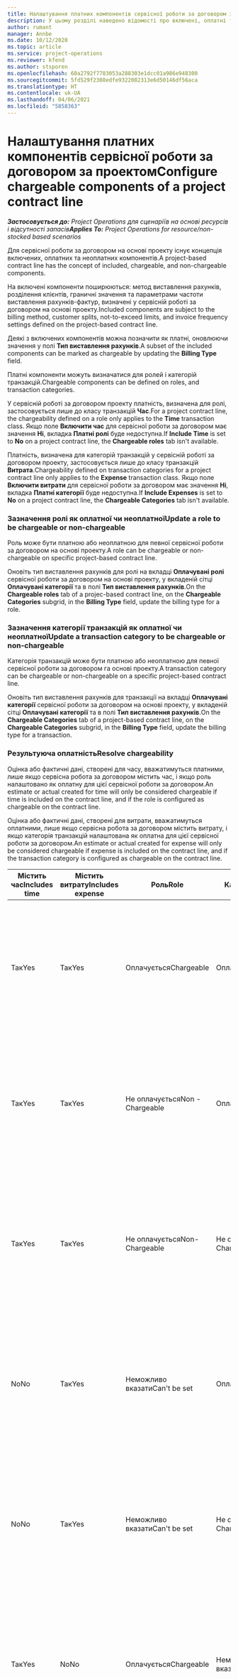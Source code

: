 ```yaml
---
title: Налаштування платних компонентів сервісної роботи за договором за проектом
description: У цьому розділі наведено відомості про включені, оплатні та неоплатні компоненти у сервісних роботах за договором.
author: rumant
manager: Annbe
ms.date: 10/12/2020
ms.topic: article
ms.service: project-operations
ms.reviewer: kfend
ms.author: stsporen
ms.openlocfilehash: 60a2792f7783053a288303e1dcc01a986e948300
ms.sourcegitcommit: 5fd529f2308edfe9322082313e6d50146df56aca
ms.translationtype: HT
ms.contentlocale: uk-UA
ms.lasthandoff: 04/06/2021
ms.locfileid: "5858363"
---
```

# <a name="configure-chargeable-components-of-a-project-contract-line"></a><span data-ttu-id="1901b-103">Налаштування платних компонентів сервісної роботи за договором за проектом</span><span class="sxs-lookup"><span data-stu-id="1901b-103">Configure chargeable components of a project contract line</span></span>

<span data-ttu-id="1901b-104">_**Застосовується до:** Project Operations для сценаріїв на основі ресурсів і відсутності запасів_</span><span class="sxs-lookup"><span data-stu-id="1901b-104">_**Applies To:** Project Operations for resource/non-stocked based scenarios_</span></span>

<span data-ttu-id="1901b-105">Для сервісної роботи за договором на основі проекту існує концепція включених, оплатних та неоплатних компонентів.</span><span class="sxs-lookup"><span data-stu-id="1901b-105">A project-based contract line has the concept of included, chargeable, and non-chargeable components.</span></span>

<span data-ttu-id="1901b-106">На включені компоненти поширюються: метод виставлення рахунків, розділення клієнтів, граничні значення та параметрами частоти виставлення рахунків-фактур, визначені у сервісній роботі за договором на основі проекту.</span><span class="sxs-lookup"><span data-stu-id="1901b-106">Included components are subject to the billing method, customer splits, not-to-exceed limits, and invoice frequency settings defined on the project-based contract line.</span></span>

<span data-ttu-id="1901b-107">Деякі з включених компонентів можна позначити як платні, оновлюючи значення у полі **Тип виставлення рахунків**.</span><span class="sxs-lookup"><span data-stu-id="1901b-107">A subset of the included components can be marked as chargeable by updating the **Billing Type** field.</span></span>

<span data-ttu-id="1901b-108">Платні компоненти можуть визначатися для ролей і категорій транзакцій.</span><span class="sxs-lookup"><span data-stu-id="1901b-108">Chargeable components can be defined on roles, and transaction categories.</span></span>

<span data-ttu-id="1901b-109">У сервісній роботі за договором проекту платність, визначена для ролі, застосовується лише до класу транзакцій **Час**.</span><span class="sxs-lookup"><span data-stu-id="1901b-109">For a project contract line, the chargeability defined on a role only applies to the **Time** transaction class.</span></span> <span data-ttu-id="1901b-110">Якщо поле **Включити час** для сервісної роботи за договором має значення **Ні**, вкладка **Платні ролі** буде недоступна.</span><span class="sxs-lookup"><span data-stu-id="1901b-110">If **Include Time** is set to **No** on a project contract line, the **Chargeable roles** tab isn't available.</span></span>

<span data-ttu-id="1901b-111">Платність, визначена для категорій транзакцій у сервісній роботі за договором проекту, застосовується лише до класу транзакцій **Витрата**.</span><span class="sxs-lookup"><span data-stu-id="1901b-111">Chargeability defined on transaction categories for a project contract line only applies to the **Expense** transaction class.</span></span> <span data-ttu-id="1901b-112">Якщо поле **Включити витрати** для сервісної роботи за договором має значення **Ні**, вкладка **Платні категорії** буде недоступна.</span><span class="sxs-lookup"><span data-stu-id="1901b-112">If **Include Expenses** is set to **No** on a project contract line, the **Chargeable Categories** tab isn't available.</span></span>

### <a name="update-a-role-to-be-chargeable-or-non-chargeable"></a><span data-ttu-id="1901b-113">Зазначення ролі як оплатної чи неоплатної</span><span class="sxs-lookup"><span data-stu-id="1901b-113">Update a role to be chargeable or non-chargeable</span></span>

<span data-ttu-id="1901b-114">Роль може бути платною або неоплатною для певної сервісної роботи за договором на основі проекту.</span><span class="sxs-lookup"><span data-stu-id="1901b-114">A role can be chargeable or non-chargeable on specific project-based contract line.</span></span>

<span data-ttu-id="1901b-115">Оновіть тип виставлення рахунків для ролі на вкладці **Оплачувані ролі** сервісної роботи за договором на основі проекту, у вкладеній сітці **Оплачувані категорії** та в полі **Тип виставлення рахунків**.</span><span class="sxs-lookup"><span data-stu-id="1901b-115">On the **Chargeable roles** tab of a projec-based contract line, on the **Chargeable Categories** subgrid, in the **Billing Type** field, update the billing type for a role.</span></span>

### <a name="update-a-transaction-category-to-be-chargeable-or-non-chargeable"></a><span data-ttu-id="1901b-116">Зазначення категорії транзакцій як оплатної чи неоплатної</span><span class="sxs-lookup"><span data-stu-id="1901b-116">Update a transaction category to be chargeable or non-chargeable</span></span>

<span data-ttu-id="1901b-117">Категорія транзакцій може бути платною або неоплатною для певної сервісної роботи за договором га основі проекту.</span><span class="sxs-lookup"><span data-stu-id="1901b-117">A transaction category can be chargeable or non-chargeable on a specific project-based contract line.</span></span>

<span data-ttu-id="1901b-118">Оновіть тип виставлення рахунків для транзакції на вкладці **Оплачувані категорії** сервісної роботи за договором на основі проекту, у вкладеній сітці **Оплачувані категорії** та в полі **Тип виставлення рахунків**.</span><span class="sxs-lookup"><span data-stu-id="1901b-118">On the **Chargeable Categories** tab of a project-based contract line, on the **Chargeable Categories** subgrid, in the **Billing Type** field, update the billing type for a transaction.</span></span>

### <a name="resolve-chargeability"></a><span data-ttu-id="1901b-119">Результуюча оплатність</span><span class="sxs-lookup"><span data-stu-id="1901b-119">Resolve chargeability</span></span>

<span data-ttu-id="1901b-120">Оцінка або фактичні дані, створені для часу, вважатимуться платними, лише якщо сервісна робота за договором містить час, і якщо роль налаштовано як оплатну для цієї сервісної роботи за договором.</span><span class="sxs-lookup"><span data-stu-id="1901b-120">An estimate or actual created for time will only be considered chargeable if time is included on the contract line, and if the role is configured as chargeable on the contract line.</span></span>

<span data-ttu-id="1901b-121">Оцінка або фактичні дані, створені для витрати, вважатимуться оплатними, лише якщо сервісна робота за договором містить витрату, і якщо категорія транзакцій налаштована як оплатна для цієї сервісної роботи за договором.</span><span class="sxs-lookup"><span data-stu-id="1901b-121">An estimate or actual created for expense will only be considered chargeable if expense is included on the contract line, and if the transaction category is configured as chargeable on the contract line.</span></span>

| <span data-ttu-id="1901b-122">Містить час</span><span class="sxs-lookup"><span data-stu-id="1901b-122">Includes time</span></span> | <span data-ttu-id="1901b-123">Містить витрату</span><span class="sxs-lookup"><span data-stu-id="1901b-123">Includes expense</span></span> | <span data-ttu-id="1901b-124">Роль</span><span class="sxs-lookup"><span data-stu-id="1901b-124">Role</span></span> | <span data-ttu-id="1901b-125">Категорія</span><span class="sxs-lookup"><span data-stu-id="1901b-125">Category</span></span> | <span data-ttu-id="1901b-126">Завдання</span><span class="sxs-lookup"><span data-stu-id="1901b-126">Task</span></span> |
| --- | --- | --- | --- | --- |
| <span data-ttu-id="1901b-127">Так</span><span class="sxs-lookup"><span data-stu-id="1901b-127">Yes</span></span> | <span data-ttu-id="1901b-128">Так</span><span class="sxs-lookup"><span data-stu-id="1901b-128">Yes</span></span> | <span data-ttu-id="1901b-129">Оплачується</span><span class="sxs-lookup"><span data-stu-id="1901b-129">Chargeable</span></span> | <span data-ttu-id="1901b-130">Оплачується</span><span class="sxs-lookup"><span data-stu-id="1901b-130">Chargeable</span></span> | <span data-ttu-id="1901b-131">Виставлення рахунків за фактичними даними часу: оплачується</span><span class="sxs-lookup"><span data-stu-id="1901b-131">Billing on a time actual: Chargeable</span></span> </br><span data-ttu-id="1901b-132">Тип виставлення рахунків за фактичними даними витрати: оплачується</span><span class="sxs-lookup"><span data-stu-id="1901b-132">Billing type on an expense actual: Chargeable</span></span> |
| <span data-ttu-id="1901b-133">Так</span><span class="sxs-lookup"><span data-stu-id="1901b-133">Yes</span></span> | <span data-ttu-id="1901b-134">Так</span><span class="sxs-lookup"><span data-stu-id="1901b-134">Yes</span></span> | <span data-ttu-id="1901b-135">Не оплачується</span><span class="sxs-lookup"><span data-stu-id="1901b-135">Non - Chargeable</span></span> | <span data-ttu-id="1901b-136">Оплачується</span><span class="sxs-lookup"><span data-stu-id="1901b-136">Chargeable</span></span> | <span data-ttu-id="1901b-137">Виставлення рахунків за фактичними даними часу: не оплачується</span><span class="sxs-lookup"><span data-stu-id="1901b-137">Billing on a time actual: Non-Chargeable</span></span> </br><span data-ttu-id="1901b-138">Тип виставлення рахунків за фактичними даними витрати: оплачується</span><span class="sxs-lookup"><span data-stu-id="1901b-138">Billing type on an expense actual: Chargeable</span></span> |
| <span data-ttu-id="1901b-139">Так</span><span class="sxs-lookup"><span data-stu-id="1901b-139">Yes</span></span> | <span data-ttu-id="1901b-140">Так</span><span class="sxs-lookup"><span data-stu-id="1901b-140">Yes</span></span> | <span data-ttu-id="1901b-141">Не оплачується</span><span class="sxs-lookup"><span data-stu-id="1901b-141">Non-Chargeable</span></span> | <span data-ttu-id="1901b-142">Не оплачується</span><span class="sxs-lookup"><span data-stu-id="1901b-142">Non-Chargeable</span></span> | <span data-ttu-id="1901b-143">Виставлення рахунків за фактичними даними часу: не оплачується</span><span class="sxs-lookup"><span data-stu-id="1901b-143">Billing on a time actual: Non-Chargeable</span></span> </br><span data-ttu-id="1901b-144">Тип виставлення рахунків за фактичними даними витрати: не оплачується</span><span class="sxs-lookup"><span data-stu-id="1901b-144">Billing type on an expense actual: Non-Chargeable</span></span> |
| <span data-ttu-id="1901b-145">No</span><span class="sxs-lookup"><span data-stu-id="1901b-145">No</span></span> | <span data-ttu-id="1901b-146">Так</span><span class="sxs-lookup"><span data-stu-id="1901b-146">Yes</span></span> | <span data-ttu-id="1901b-147">Неможливо вказати</span><span class="sxs-lookup"><span data-stu-id="1901b-147">Can't be set</span></span> | <span data-ttu-id="1901b-148">Оплачується</span><span class="sxs-lookup"><span data-stu-id="1901b-148">Chargeable</span></span> | <span data-ttu-id="1901b-149">Виставлення рахунків за фактичними даними часу: недоступно</span><span class="sxs-lookup"><span data-stu-id="1901b-149">Billing on a time actual: Not available</span></span> </br><span data-ttu-id="1901b-150">Тип виставлення рахунків за фактичними даними витрати: оплачується</span><span class="sxs-lookup"><span data-stu-id="1901b-150">Billing type on an expense actual:Chargeable</span></span> |
| <span data-ttu-id="1901b-151">No</span><span class="sxs-lookup"><span data-stu-id="1901b-151">No</span></span> | <span data-ttu-id="1901b-152">Так</span><span class="sxs-lookup"><span data-stu-id="1901b-152">Yes</span></span> | <span data-ttu-id="1901b-153">Неможливо вказати</span><span class="sxs-lookup"><span data-stu-id="1901b-153">Can't be set</span></span> | <span data-ttu-id="1901b-154">Не оплачується</span><span class="sxs-lookup"><span data-stu-id="1901b-154">Non-Chargeable</span></span> | <span data-ttu-id="1901b-155">Виставлення рахунків за фактичними даними часу: недоступно</span><span class="sxs-lookup"><span data-stu-id="1901b-155">Billing on a time actual: Not available</span></span> </br><span data-ttu-id="1901b-156">Тип виставлення рахунків за фактичними даними витрати: не оплачується</span><span class="sxs-lookup"><span data-stu-id="1901b-156">Billing type on an expense actual: Non-chargeable</span></span> |
| <span data-ttu-id="1901b-157">Так</span><span class="sxs-lookup"><span data-stu-id="1901b-157">Yes</span></span> | <span data-ttu-id="1901b-158">No</span><span class="sxs-lookup"><span data-stu-id="1901b-158">No</span></span> | <span data-ttu-id="1901b-159">Оплачується</span><span class="sxs-lookup"><span data-stu-id="1901b-159">Chargeable</span></span> | <span data-ttu-id="1901b-160">Неможливо вказати</span><span class="sxs-lookup"><span data-stu-id="1901b-160">Can't be set</span></span> | <span data-ttu-id="1901b-161">Виставлення рахунків за фактичними даними часу: оплачується</span><span class="sxs-lookup"><span data-stu-id="1901b-161">Billing on a time actual: Chargeable</span></span> </br><span data-ttu-id="1901b-162">Тип виставлення рахунків за фактичними даними витрати: недоступно</span><span class="sxs-lookup"><span data-stu-id="1901b-162">Billing type on an expense actual: Not available</span></span> |
| <span data-ttu-id="1901b-163">Так</span><span class="sxs-lookup"><span data-stu-id="1901b-163">Yes</span></span> | <span data-ttu-id="1901b-164">No</span><span class="sxs-lookup"><span data-stu-id="1901b-164">No</span></span> | <span data-ttu-id="1901b-165">Не оплачується</span><span class="sxs-lookup"><span data-stu-id="1901b-165">Non-Chargeable</span></span> | <span data-ttu-id="1901b-166">Неможливо вказати</span><span class="sxs-lookup"><span data-stu-id="1901b-166">Can't be set</span></span> | <span data-ttu-id="1901b-167">Виставлення рахунків за фактичними даними часу: не оплачується</span><span class="sxs-lookup"><span data-stu-id="1901b-167">Billing on a time actual: Non-chargeable</span></span> </br> <span data-ttu-id="1901b-168">Тип виставлення рахунків за фактичними даними витрати: недоступно</span><span class="sxs-lookup"><span data-stu-id="1901b-168">Billing type on an expense actual: Not available</span></span> |


[!INCLUDE[footer-include](../includes/footer-banner.md)]

